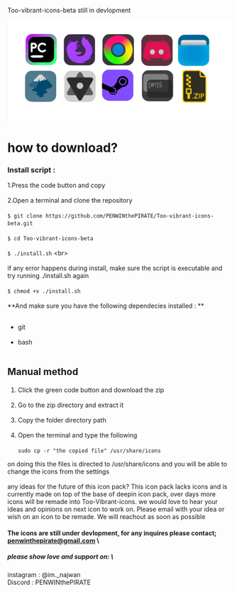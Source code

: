  Too-vibrant-icons-beta
still in devlopment

![Alt Text](imgs/icons.png)


# how to download?

### Install script :
  1.Press the code button and copy<br><br>
  2.Open a terminal and clone the repository<br><br>
`$ git clone https://github.com/PENWINthePIRATE/Too-vibrant-icons-beta.git`<br><br>
  `$ cd Too-vibrant-icons-beta`<br><br>
  `$ ./install.sh` \<br><br>
  <br>if any error happens during install, make sure the script is executable and try running ./install.sh again<br><br>
  `$ chmod +x ./install.sh`<br><br>
  **And make sure you have the following dependecies installed : **<br><br>
  - git<br><br>
  - bash<br><br>
## Manual method
#### 
1. Click the green code button and download the zip<br><br>
2. Go to the zip directory and extract it<br><br>
3. Copy the folder directory path<br><br>
4. Open the terminal and type the following
\
\
`sudo cp -r "the copied file" /usr/share/icons`
  
  
  


on doing this the files is directed to /usr/share/icons and you will be able to change the icons from the settings
<br><br>
any ideas for the future of this icon pack? This icon pack lacks icons and is currently made on top of the base of deepin icon pack, over days more icons will be remade into Too-Vibrant-icons. we would love to hear your ideas and opinions on next icon to work on. Please email with your idea or wish on an icon to be remade. We will reachout as soon as possible
#### The icons are still under devlopment, for any inquires please contact; penwinthepirate@gmail.com \


##### please show love and support on: \
instagram : @im._najwan \
Discord : PENWINthePIRATE
